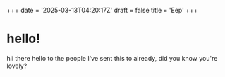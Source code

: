 +++
date = '2025-03-13T04:20:17Z'
draft = false
title = 'Eep'
+++
# hello!

hii there hello to the people I've sent this to already, did you know you're lovely? 
